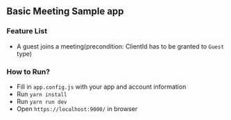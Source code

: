 ## Basic Meeting Sample app

### Feature List

- A guest joins a meeting(precondition: ClientId has to be granted to `Guest` type)

### How to Run?

- Fill in `app.config.js` with your app and account information
- Run `yarn install`
- Run `yarn run dev`
- Open `https://localhost:9000/` in browser